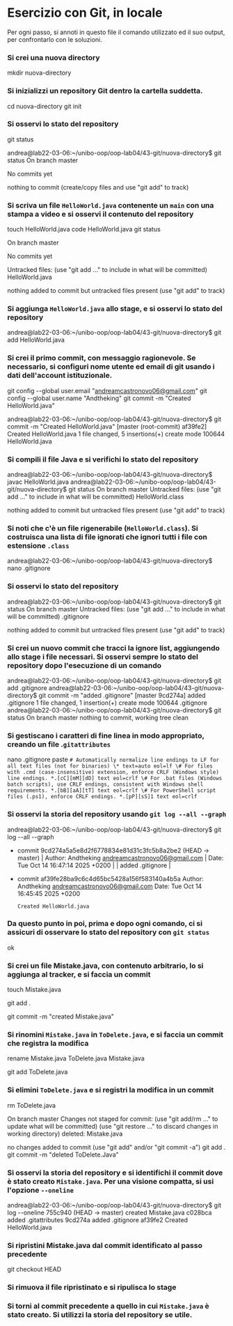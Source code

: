# Esercizio con Git, in locale

Per ogni passo,
si annoti in questo file il comando utilizzato ed il suo output,
per confrontarlo con le soluzioni.

### Si crei una nuova directory
mkdir nuova-directory
### Si inizializzi un repository Git dentro la cartella suddetta.
cd nuova-directory
git init
### Si osservi lo stato del repository
git status

andrea@lab22-03-06:~/unibo-oop/oop-lab04/43-git/nuova-directory$ git status
On branch master

No commits yet

nothing to commit (create/copy files and use "git add" to track)

### Si scriva un file `HelloWorld.java` contenente un `main` con una stampa a video e si osservi il contenuto del repository
touch HelloWorld.java
code HelloWorld.java
git status

On branch master

No commits yet

Untracked files:
  (use "git add <file>..." to include in what will be committed)
        HelloWorld.java

nothing added to commit but untracked files present (use "git add" to track)
### Si aggiunga `HelloWorld.java` allo stage, e si osservi lo stato del repository
andrea@lab22-03-06:~/unibo-oop/oop-lab04/43-git/nuova-directory$ git add HelloWorld.java
### Si crei il primo commit, con messaggio ragionevole. Se necessario, si configuri nome utente ed email di git usando i dati dell'account istituzionale.
git config --global user.email "andreamcastronovo06@gmail.com"
git config --global user.name "Andtheking"
git commit -m "Created HelloWorld.java"

andrea@lab22-03-06:~/unibo-oop/oop-lab04/43-git/nuova-directory$ git commit -m "Created HelloWorld.java"
[master (root-commit) af39fe2] Created HelloWorld.java
 1 file changed, 5 insertions(+)
 create mode 100644 HelloWorld.java
### Si compili il file Java e si verifichi lo stato del repository
andrea@lab22-03-06:~/unibo-oop/oop-lab04/43-git/nuova-directory$ javac HelloWorld.java
andrea@lab22-03-06:~/unibo-oop/oop-lab04/43-git/nuova-directory$ git status
On branch master
Untracked files:
  (use "git add <file>..." to include in what will be committed)
        HelloWorld.class

nothing added to commit but untracked files present (use "git add" to track)
### Si noti che c'è un file rigenerabile (`HelloWorld.class`). Si costruisca una lista di file ignorati che ignori tutti i file con estensione `.class`
andrea@lab22-03-06:~/unibo-oop/oop-lab04/43-git/nuova-directory$ nano .gitignore
### Si osservi lo stato del repository
andrea@lab22-03-06:~/unibo-oop/oop-lab04/43-git/nuova-directory$ git status
On branch master
Untracked files:
  (use "git add <file>..." to include in what will be committed)
        .gitignore

nothing added to commit but untracked files present (use "git add" to track)
### Si crei un nuovo commit che tracci la ignore list, aggiungendo allo stage i file necessari. Si osservi sempre lo stato del repository dopo l'esecuzione di un comando
andrea@lab22-03-06:~/unibo-oop/oop-lab04/43-git/nuova-directory$ git add .gitignore
andrea@lab22-03-06:~/unibo-oop/oop-lab04/43-git/nuova-directory$ git commit -m "added .gitignore"
[master 9cd274a] added .gitignore
 1 file changed, 1 insertion(+)
 create mode 100644 .gitignore
andrea@lab22-03-06:~/unibo-oop/oop-lab04/43-git/nuova-directory$ git status
On branch master
nothing to commit, working tree clean
### Si gestiscano i caratteri di fine linea in modo appropriato, creando un file .`gitattributes`
nano .gitignore
paste `# Automatically normalize line endings to LF for all text files (not for binaries)
\* text=auto eol=lf
\# For files with .cmd (case-insensitive) extension, enforce CRLF (Windows style) line endings.
*.[cC][mM][dD] text eol=crlf
\# For .bat files (Windows batch scripts), use CRLF endings, consistent with Windows shell requirements.
*.[bB][aA][tT] text eol=crlf
\# For PowerShell script files (.ps1), enforce CRLF endings.
*.[pP][sS]1 text eol=crlf`

### Si osservi la storia del repository usando `git log --all --graph`
andrea@lab22-03-06:~/unibo-oop/oop-lab04/43-git/nuova-directory$ git log --all --graph
* commit 9cd274a5a5e8d2f6778834e81d31c3fc5b8a2be2 (HEAD -> master)
| Author: Andtheking <andreamcastronovo06@gmail.com>
| Date:   Tue Oct 14 16:47:14 2025 +0200
|
|     added .gitignore
|
* commit af39fe28ba9c6c4d65bc5428a156f583140a4b5a
  Author: Andtheking <andreamcastronovo06@gmail.com>
  Date:   Tue Oct 14 16:45:45 2025 +0200

      Created HelloWorld.java
### Da questo punto in poi, prima e dopo ogni comando, ci si assicuri di osservare lo stato del repository con `git status`
ok
### Si crei un file Mistake.java, con contenuto arbitrario, lo si aggiunga al tracker, e si faccia un commit
touch Mistake.java

git add .

git commit -m "created Mistake.java"
### Si rinomini `Mistake.java` in `ToDelete.java`, e si faccia un commit che registra la modifica
rename Mistake.java ToDelete.java Mistake.java

git add ToDelete.java

### Si elimini `ToDelete.java` e si registri la modifica in un commit
rm ToDelete.java

On branch master
Changes not staged for commit:
  (use "git add/rm <file>..." to update what will be committed)
  (use "git restore <file>..." to discard changes in working directory)
        deleted:    Mistake.java

no changes added to commit (use "git add" and/or "git commit -a")
git add .
git commit -m "deleted ToDelete.Java"
### Si osservi la storia del repository e si identifichi il commit dove è stato creato `Mistake.java`. Per una visione compatta, si usi l'opzione `--oneline`
andrea@lab22-03-06:~/unibo-oop/oop-lab04/43-git/nuova-directory$ git log --oneline
755c940 (HEAD -> master) created Mistake.java
c028bca added .gitattributes
9cd274a added .gitignore
af39fe2 Created HelloWorld.java
### Si ripristini Mistake.java dal commit identificato al passo precedente
git checkout HEAD
### Si rimuova il file ripristinato e si ripulisca lo stage

### Si torni al commit precedente a quello in cui `Mistake.java` è stato creato. Si utilizzi la storia del repository se utile.
